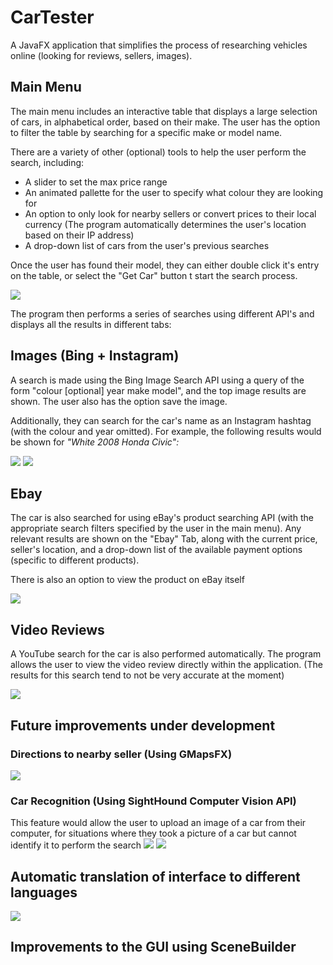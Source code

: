 # CarTester
A JavaFX application that simplifies the process of researching vehicles online (looking for reviews, sellers, images).

## Main Menu
The main menu includes an interactive table that displays a large selection of cars, in alphabetical order, based on their make. The user has the option to filter the table by searching for a specific make or model name.

There are a variety of other (optional) tools to help the user perform the search, including:
* A slider to set the max price range
* An animated pallette for the user to specify what colour they are looking for
* An option to only look for nearby sellers or convert prices to their local currency (The program automatically determines the user's location based on their IP address)
* A drop-down list of cars from the user's previous searches

Once the user has found their model, they can either double click it's entry on the table, or select the "Get Car" button t start the search process.

![](IMAGES/menu.png)

The program then performs a series of searches using different API's and displays all the results in different tabs:

## Images (Bing + Instagram)
A search is made using the Bing Image Search API using a query of the form "colour [optional] year make model", and the top image results are shown. The user also has the option save the image.

Additionally, they can search for the car's name as an Instagram hashtag (with the colour and year omitted). For example, the following results would be shown for *"White 2008 Honda Civic":*

![](IMAGES/images.png)
![](IMAGES/instagram.png)

## Ebay
The car is also searched for using eBay's product searching API (with the appropriate search filters specified by the user in the main menu). Any relevant results are shown on the "Ebay" Tab, along with the current price, seller's location, and a drop-down list of the available payment options (specific to different products).

There is also an option to view the product on eBay itself

![](IMAGES/ebay.png)

## Video Reviews
A YouTube search for the car is also performed automatically. The program allows the user to view the video review directly within the application. (The results for this search tend to not be very accurate at the moment)

![](IMAGES/videoreview.png)

## Future improvements under development
### Directions to nearby seller (Using GMapsFX)

![](IMAGES/screenshot.png)

### Car Recognition (Using SightHound Computer Vision API)
This feature would allow the user to upload an image of a car from their computer, for situations where they took a picture of a car but cannot identify it to perform the search
![](IMAGES/a1.png)
![](IMAGES/recognition.png)

## Automatic translation of interface to different languages
![](IMAGES/translate.png)

## Improvements to the GUI using SceneBuilder
